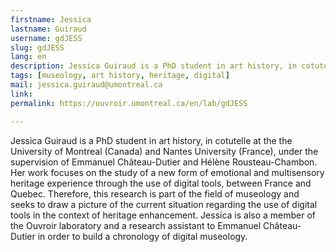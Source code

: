 ```yaml
---
firstname: Jessica
lastname: Guiraud
username: gdJESS
slug: gdJESS
lang: en
description: Jessica Guiraud is a PhD student in art history, in cotutelle at the University of Montreal (Canada) and Nantes University (France). Her work focuses on the study of a new form of emotional and multisensory heritage experience through the use of digital tools, between France and Quebec.
tags: [museology, art history, heritage, digital] 
mail: jessica.guiraud@umontreal.ca
link: 
permalink: https://ouvroir.umontreal.ca/en/lab/gdJESS

---
```

Jessica Guiraud is a PhD student in art history, in cotutelle at the the University of Montreal (Canada) and Nantes University (France), under the supervision of Emmanuel Château-Dutier and Hélène Rousteau-Chambon. Her work focuses on the study of a new form of emotional and multisensory heritage experience through the use of digital tools, between France and Quebec. Therefore, this research is part of the field of museology and seeks to draw a picture of the current situation regarding the use of digital tools in the context of heritage enhancement. Jessica is also a member of the Ouvroir laboratory and a research assistant to Emmanuel Château-Dutier in order to build a chronology of digital museology.

